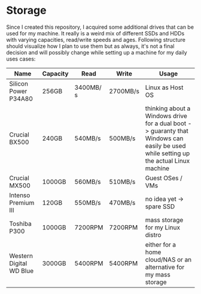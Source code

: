 # Storage
Since I created this repository, I acquired some additional drives that can be used for my machine. It really is a weird mix of different SSDs and HDDs with varying capacities, read/write speeds and ages. Following structure should visualize how I plan to use them but as always, it's not a final decision and will possibly change while setting up a machine for my daily uses cases:


| Name                    | Capacity | Read     | Write     | Usage                           |
|-------------------------|----------|----------|-----------|---------------------------------|
| Silicon Power P34A80    |  256GB   | 3400MB/​s | 2700MB/s | Linux as Host OS                 |
| Crucial BX500           |  240GB   |  540MB/​s |  500MB/s | thinking about a Windows drive for a dual boot -> guaranty that Windows can easily be used while setting up the actual Linux machine |
| Crucial MX500           | 1000GB   |  560MB/​s |  510MB/s | Guest OSes / VMs                 |
| Intenso Premium III     |  120GB   |  550MB/​s |  470MB/​s | no idea yet -> spare SSD         |
| Toshiba P300            | 1000GB   |  7200RPM | 7200RPM  | mass storage for my Linux distro |
| Western Digital WD Blue | 3000GB   |  5400RPM | 5400RPM  | either for a home cloud/NAS or an alternative for my mass storage |